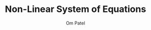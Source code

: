 ---
layout: lesson
title: Non-Linear System of Equations
author: Om Patel
parent: Systems of Equations
grand_parent: Algebra
video_id: rmG_lQ8X1xg
---